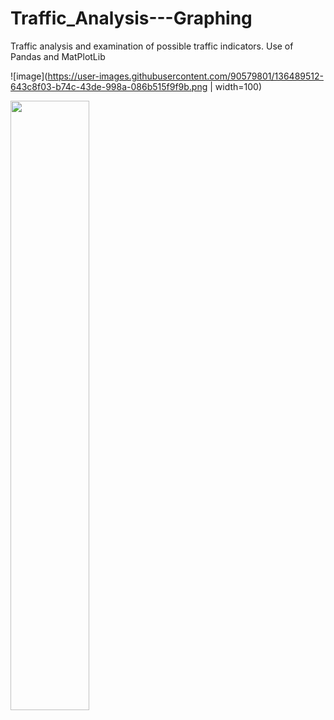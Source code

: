 # Traffic_Analysis---Graphing
Traffic analysis and examination of possible traffic indicators. Use of Pandas and MatPlotLib


![image](https://user-images.githubusercontent.com/90579801/136489512-643c8f03-b74c-43de-998a-086b515f9f9b.png | width=100)

<img src="https://user-images.githubusercontent.com/90579801/136489512-643c8f03-b74c-43de-998a-086b515f9f9b.png" width=50% height=50%>

